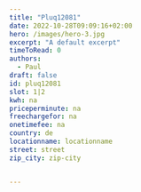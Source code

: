```yaml
---
title: "Pluq12081"
date: 2022-10-28T09:09:16+02:00
hero: /images/hero-3.jpg
excerpt: "A default excerpt"
timeToRead: 0
authors:
  - Paul
draft: false
id: pluq12081
slot: 1|2
kwh: na
priceperminute: na
freechargefor: na
onetimefee: na
country: de
locationname: locationname
street: street
zip_city: zip-city


---
```

